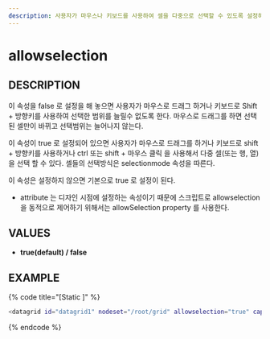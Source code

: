```yaml
---
description: 사용자가 마우스나 키보드를 사용하여 셀을 다중으로 선택할 수 있도록 설정하는 속성이다.
---
```


#   allowselection     

## DESCRIPTION

이 속성을 false 로 설정을 해 놓으면 사용자가 마우스로 드래그 하거나 키보드로 Shift + 방향키를 사용하여 선택한 범위를 늘릴수 없도록 한다. 
마우스로 드래그를 하면 선택된 셀만이 바뀌고 선택범위는 늘어나지 않는다.

이 속성이 true 로 설정되어 있으면 사용자가 마우스로 드래그를 하거나 키보드로 shift + 방향키를 사용하거나 ctrl 또는 shift + 마우스 클릭 을 사용해서 다중 셀(또는 행, 열) 을 선택 할 수 있다. 셀들의 선택방식은 selectionmode 속성을 따른다.

이 속성은 설정하지 않으면 기본으로 true 로 설정이 된다.

* attribute 는 디자인 시점에 설정하는 속성이기 때문에 스크립트로 allowselection 을 동적으로 제어하기 위해서는 allowSelection property 를 사용한다. 

## **VALUES**

* **true(default\) / false**

## EXAMPLE

{% code title="\[Static \]" %}
```bash
<datagrid id="datagrid1" nodeset="/root/grid" allowselection="true" caption="caption1^caption2^caption3" colsep="^" mergecellsfixedrows="bycolrec" rowsep="|" style="left:35px; top:25px; width:350px; height:150px; "> 
```
{% endcode %}



